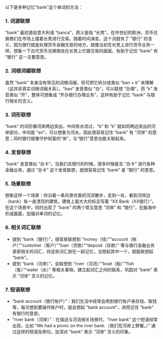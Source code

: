 以下是多种记忆“bank”这个单词的方法：

### 1. 词源联想
“bank” 最初源自意大利语 “banca”，原义是指 “长凳”。在中世纪的欧洲，货币兑换商们在市场上摆着长凳进行交易。随着时间演变，这个词就有了 “银行” 的含义，因为银行就是处理货币金融交易的地方，就像当初在长凳上进行货币业务一样。想象一下古代货币兑换商坐在长凳上忙碌交易的画面，有助于记住 “bank” 有 “银行” 这一主要意思。 

### 2. 词根词缀联想
虽然 “bank” 本身没有常见的词根词缀，但可把它拆分成类似 “ban + k” 来理解（这并非真实词根词缀关系）。“ban” 发音类似 “办”，可以联想 “办理”，而 “k” 发音类似 “开”，整体可想象成 “开办银行办理业务”，这样有助于记忆 “bank” 与银行相关的含义。

### 3. 词形联想
“bank” 的词形像河岸两边突出，中间有水流过，“b” 和 “k” 就如同两边突出的河岸部分，中间是 “an”，可以想象为河水。因此很容易记住 “bank” 有 “河岸” 的意思；同时银行就像守护财富的“岸”，与“银行”意思也能关联起来。

### 4. 发音联想
“bank” 发音类似 “办卡”。当我们去银行的时候，很多时候是去 “办卡” 进行各种金融业务，通过 “办卡” 这个发音联想，就很容易记住 “bank” 是 “银行” 的意思。

### 5. 场景联想
想象这样一个场景：你沿着一条风景优美的河流散步，走到一处，看到河岸边（bank）有一座漂亮的建筑，建筑上面大大的标志写着 “XX Bank（XX银行）”。在这个场景中，同时出现了 “bank” 的两个常见意思 “河岸” 和 “银行”，在脑海中形成画面，加强对单词的记忆。

### 6. 相关词汇联想
 - 提到 “bank（银行）”，很容易联想到 “money（钱）”“account（账户）”“customer（客户）”“loan（贷款）”“deposit（存款）” 等与银行金融业务紧密相关的词汇，将这些词汇放在一起记忆，当想起其中一个，就能联想起 “bank”。
 - 提到 “bank（河岸）”，会联想到 “river（河流）”“boat（船）”“fish（鱼）”“water（水）” 等相关事物，建立起词汇之间的联系，巩固对 “bank” 表示 “河岸” 含义的记忆。

### 7. 短语联想
 - “bank account（银行账户）”：我们生活中经常会用到银行账户来存钱、取钱等，每次想到要操作账户时，就会想起 “bank account”，进而记住 “bank” 有银行的意思。
 - “river bank（河岸）”：在描述与河流相关场景时，“river bank” 这个短语经常出现，比如 “We had a picnic on the river bank.（我们在河岸上野餐。）” 通过这样的短语及例句，加深对 “bank” 表示 “河岸” 含义的印象。 